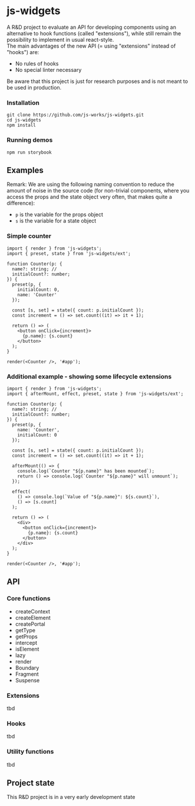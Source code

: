 # js-widgets

A R&D project to evaluate an API for developing components using an alternative to hook functions (called "extensions"), while still remain the possibility to implement in usual react-style.
<br />
The main advantages of the new API (= using "extensions" instead of "hooks") are:

- No rules of hooks
- No special linter necessary

Be aware that this project is just for research purposes and is not meant to be used in production.

### Installation

```
git clone https://github.com/js-works/js-widgets.git
cd js-widgets
npm install
```

### Running demos

```
npm run storybook
```

## Examples

Remark: We are using the following naming convention to
reduce the amount of noise in the source code (for non-trivial
components, where you access the props and the state object
very often, that makes quite a difference):

- `p` is the variable for the props object
- `s` is the variable for a state object

### Simple counter

```tsx
import { render } from 'js-widgets';
import { preset, state } from 'js-widgets/ext';

function Counter(p: {
  name?: string; //
  initialCount?: number;
}) {
  preset(p, {
    initialCount: 0,
    name: 'Counter'
  });

  const [s, set] = state({ count: p.initialCount });
  const increment = () => set.count((it) => it + 1);

  return () => (
    <button onClick={increment}>
      {p.name}: {s.count}
    </button>
  );
}

render(<Counter />, '#app');
```

### Additional example - showing some lifecycle extensions

```tsx
import { render } from 'js-widgets';
import { afterMount, effect, preset, state } from 'js-widgets/ext';

function Counter(p: {
  name?: string; //
  initialCount?: number;
}) {
  preset(p, {
    name: 'Counter',
    initialCount: 0
  });

  const [s, set] = state({ count: p.initialCount });
  const increment = () => set.count((it) => it + 1);

  afterMount(() => {
    console.log(`Counter "${p.name}" has been mounted`);
    return () => console.log(`Counter "${p.name}" will unmount`);
  });

  effect(
    () => console.log(`Value of "${p.name}": ${s.count}`),
    () => [s.count]
  );

  return () => (
    <div>
      <button onClick={increment}>
        {p.name}: {s.count}
      </button>
    </div>
  );
}

render(<Counter />, '#app');
```

## API

### Core functions

- createContext
- createElement
- createPortal
- getType
- getProps
- intercept
- isElement
- lazy
- render
- Boundary
- Fragment
- Suspense

### Extensions

tbd

### Hooks

tbd

### Utility functions

tbd

## Project state

This R&D project is in a very early development state
